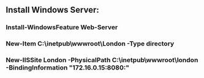 ## Install Windows Server:

### Install-WindowsFeature Web-Server

### New-Item C:\inetpub\wwwroot\London -Type directory

### New-IISSite London -PhysicalPath C:\inetpub\wwwroot\london -BindingInformation "172.16.0.15:8080:"
